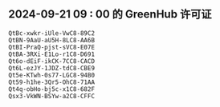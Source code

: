 ## 2024-09-21 09 : 00 的 GreenHub 许可证
```
QtBc-xwkr-iUle-VwC8-89C2
QtBN-9AaU-aU5H-8LC8-AA6B
QtBI-PraQ-pjst-sVC8-E07E
QtBA-3RXi-E1Lo-r1C8-D691
Qt6o-dEiF-ikCK-7CC8-CACD
Qt6L-ezJY-1JDZ-tdC8-CBE9
Qt5e-KTwh-0s77-LGC8-94B0
Qt59-h1he-3Qr5-OhC8-71AA
Qt4q-obHo-bj5c-x1C8-682F
Qsx3-VkWN-BSYw-a2C8-CFFC
```
